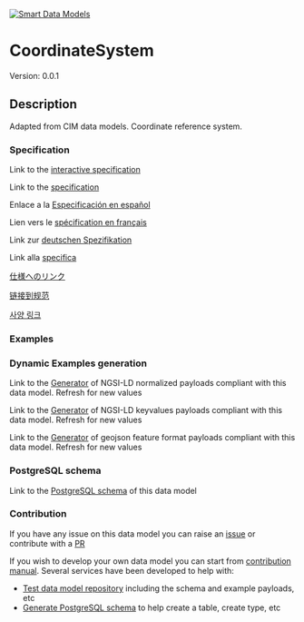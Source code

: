 [![Smart Data Models](https://smartdatamodels.org/wp-content/uploads/2022/01/SmartDataModels_logo.png "Logo")](https://smartdatamodels.org)
# CoordinateSystem
Version: 0.0.1

## Description 

Adapted from CIM data models. Coordinate reference system.
### Specification

Link to the [interactive specification](https://swagger.lab.fiware.org/?url=https://smart-data-models.github.io/dataModel.EnergyCIM/CoordinateSystem/swagger.yaml)

Link to the [specification](https://github.com/smart-data-models/dataModel.EnergyCIM/blob/master/CoordinateSystem/doc/spec.md)

Enlace a la [Especificación en español](https://github.com/smart-data-models/dataModel.EnergyCIM/blob/master/CoordinateSystem/doc/spec_ES.md)

Lien vers le [spécification en français](https://github.com/smart-data-models/dataModel.EnergyCIM/blob/master/CoordinateSystem/doc/spec_FR.md)

Link zur [deutschen Spezifikation](https://github.com/smart-data-models/dataModel.EnergyCIM/blob/master/CoordinateSystem/doc/spec_DE.md)

Link alla [specifica](https://github.com/smart-data-models/dataModel.EnergyCIM/blob/master/CoordinateSystem/doc/spec_IT.md)

[仕様へのリンク](https://github.com/smart-data-models/dataModel.EnergyCIM/blob/master/CoordinateSystem/doc/spec_JA.md)

[链接到规范](https://github.com/smart-data-models/dataModel.EnergyCIM/blob/master/CoordinateSystem/doc/spec_ZH.md)

[사양 링크](https://github.com/smart-data-models/dataModel.EnergyCIM/blob/master/CoordinateSystem/doc/spec_KO.md)
### Examples
### Dynamic Examples generation

Link to the [Generator](https://smartdatamodels.org/extra/ngsi-ld_generator.php?schemaUrl=https://raw.githubusercontent.com/smart-data-models/dataModel.EnergyCIM/master/CoordinateSystem/schema.json&email=info@smartdatamodels.org) of NGSI-LD normalized payloads compliant with this data model. Refresh for new values

Link to the [Generator](https://smartdatamodels.org/extra/ngsi-ld_generator_keyvalues.php?schemaUrl=https://raw.githubusercontent.com/smart-data-models/dataModel.EnergyCIM/master/CoordinateSystem/schema.json&email=info@smartdatamodels.org) of NGSI-LD keyvalues payloads compliant with this data model. Refresh for new values

Link to the [Generator](https://smartdatamodels.org/extra/geojson_features_generator.php?schemaUrl=https://raw.githubusercontent.com/smart-data-models/dataModel.EnergyCIM/master/CoordinateSystem/schema.json&email=info@smartdatamodels.org) of geojson feature format payloads compliant with this data model. Refresh for new values
### PostgreSQL schema

Link to the [PostgreSQL schema](https://github.com/smart-data-models/dataModel.EnergyCIM/blob/master/CoordinateSystem/schema.sql) of this data model
### Contribution

 If you have any issue on this data model you can raise an [issue](https://github.com/smart-data-models/dataModel.EnergyCIM/issues)  or contribute with a [PR](https://github.com/smart-data-models/dataModel.EnergyCIM/pulls)

 If you wish to develop your own data model you can start from [contribution manual](https://bit.ly/contribution_manual). Several services have been developed to help with: 
 - [Test data model repository](https://smartdatamodels.org/index.php/data-models-contribution-api/) including the schema and example payloads, etc
 - [Generate PostgreSQL schema](https://smartdatamodels.org/index.php/sql-service/) to help create a table, create type, etc